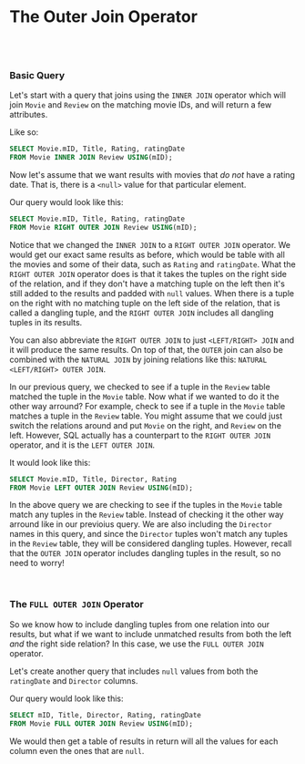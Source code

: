 # The Outer Join Operator

<br>
<br>

### Basic Query

Let's start with a query that joins using the `INNER JOIN` operator which will join `Movie` and `Review` on the matching movie IDs, and will return a few attributes.

Like so:

```sql
SELECT Movie.mID, Title, Rating, ratingDate
FROM Movie INNER JOIN Review USING(mID);
```

Now let's assume that we want results with movies that *do not* have a rating date. That is, there is a `<null>` value for that particular element.

Our query would look like this:

```sql
SELECT Movie.mID, Title, Rating, ratingDate
FROM Movie RIGHT OUTER JOIN Review USING(mID);
```

Notice that we changed the `INNER JOIN` to a `RIGHT OUTER JOIN` operator. We would get our exact same results as before, which would be table with all the movies and some of their data, such as `Rating` and `ratingDate`. What the `RIGHT OUTER JOIN` operator does is that it takes the tuples on the right side of the relation, and if they don't have a matching tuple on the left then it's still added to the results and padded with `null` values. When there is a tuple on the right with no matching tuple on the left side of the relation, that is called a dangling tuple, and the `RIGHT OUTER JOIN` includes all dangling tuples in its results.

You can also abbreviate the `RIGHT OUTER JOIN` to just `<LEFT/RIGHT> JOIN` and it will produce the same results. On top of that, the `OUTER` join can also be combined with the `NATURAL JOIN` by joining relations like this: `NATURAL <LEFT/RIGHT> OUTER JOIN`.

In our previous query, we checked to see if a tuple in the `Review` table matched the tuple in the `Movie` table. Now what if we wanted to do it the other way arround? For example, check to see if a tuple in the `Movie` table matches a tuple in the `Review` table. You might assume that we could just switch the relations around and put `Movie` on the right, and `Review` on the left. However, SQL actually has a counterpart to the `RIGHT OUTER JOIN` operator, and it is the `LEFT OUTER JOIN`.

It would look like this:

```sql
SELECT Movie.mID, Title, Director, Rating
FROM Movie LEFT OUTER JOIN Review USING(mID);
```

In the above query we are checking to see if the tuples in the `Movie` table match any tuples in the `Review` table. Instead of checking it the other way arround like in our previoius query. We are also including the `Director` names in this query, and since the `Director` tuples won't match any tuples in the `Review` table, they will be considered dangling tuples. However, recall that the `OUTER JOIN` operator includes dangling tuples in the result, so no need to worry!

<br>

### The `FULL OUTER JOIN` Operator

So we know how to include dangling tuples from one relation into our results, but what if we want to include unmatched results from both the left *and* the right side relation? In this case, we use the `FULL OUTER JOIN` operator.

Let's create another query that includes `null` values from both the `ratingDate` and `Director` columns.

Our query would look like this:

```sql
SELECT mID, Title, Director, Rating, ratingDate
FROM Movie FULL OUTER JOIN Review USING(mID);
```

We would then get a table of results in return will all the values for each column even the ones that are `null`.
